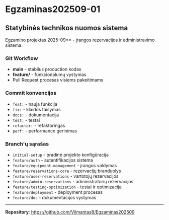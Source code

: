 # Egzaminas202509-01

## Statybinės technikos nuomos sistema

Egzamino projektas 2025-09** - įrangos rezervacijos ir administravimo sistema.

### Git Workflow
- **main** - stabilus production kodas
- **feature/** - funkcionalumų vystymas
- Pull Request procesas visiems pakeitimams

### Commit konvencijos
- `feat:` - nauja funkcija
- `fix:` - klaidos taisymas
- `docs:` - dokumentacija
- `test:` - testai
- `refactor:` - refaktoringas
- `perf:` - performance gerinimas

### Branch'ų sąrašas
- `initial-setup` - pradinė projekto konfigūracija
- `feature/auth` - autentifikacijos sistema
- `feature/equipment-management` - įrangos valdymas
- `feature/reservations-core` - rezervacijų branduolys
- `feature/user-reservations` - vartotojų rezervacijos
- `feature/admin-reservations` - administratorių rezervacijos
- `feature/testing-optimization` - testai ir optimizacija
- `feature/deployment` - deployment procesas
- `feature/doc` - dokumentacijos vystymas

---
**Repository**: https://github.com/Vilmantas8/Egzaminas202509
